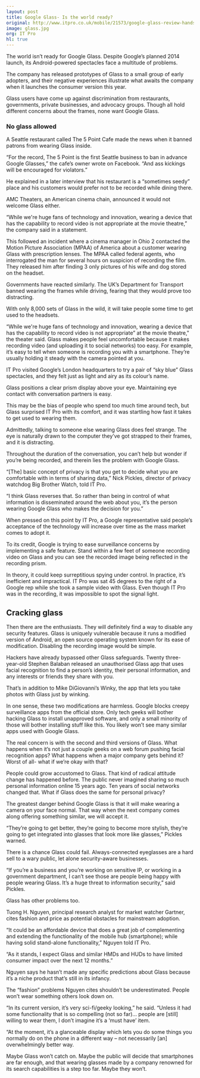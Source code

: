 ```yaml
---
layout: post
title: Google Glass- Is the world ready?
original: http://www.itpro.co.uk/mobile/21573/google-glass-review-hands-on
image: glass.jpg
org: IT Pro
hl: true
---
```


The world isn’t ready for Google Glass. Despite Google’s planned 2014 launch, its Android-powered spectacles face a multitude of problems.

<!--break-->
The company has released prototypes of Glass to a small group of early adopters, and their negative experiences illustrate what awaits the company when it launches the consumer version this year.
Glass users have come up against discrimination from restaurants, governments, private businesses, and advocacy groups. Though all hold different concerns about the frames, none want Google Glass.

### No glass allowed
A Seattle restaurant called The 5 Point Cafe made the news when it banned patrons from wearing Glass inside.
“For the record, The 5 Point is the first Seattle business to ban in advance Google Glasses,” the cafe’s owner wrote on Facebook. “And ass kickings will be encouraged for violators.”
He explained in a later interview that his restaurant is a “sometimes seedy” place and his customers would prefer not to be recorded while dining there.
AMC Theaters, an American cinema chain, announced it would not welcome Glass either.
“While we're huge fans of technology and innovation, wearing a device that has the capability to record video is not appropriate at the movie theatre,” the company said in a statement.

This followed an incident where a cinema manager in Ohio 2contacted the Motion Picture Association (MPAA) of America about a customer wearing Glass with prescription lenses. The MPAA called federal agents, who interrogated the man for several hours on suspicion of recording the film. They released him after finding 3 only pictures of his wife and dog stored on the headset.
Governments have reacted similarly. The UK’s Department for Transport banned wearing the frames while driving, fearing that they would prove too distracting.
With only 8,000 sets of Glass in the wild, it will take people some time to get used to the headsets.
“While we're huge fans of technology and innovation, wearing a device that has the capability to record video is not appropriate” at the movie theatre," the theater said. 
Glass makes people feel uncomfortable because it makes recording video (and uploading it to social networks) too easy. For example, it’s easy to tell when someone is recording you with a smartphone. They’re usually holding it steady with the camera pointed at you.IT Pro visited Google’s London headquarters to try a pair of “sky blue” Glass spectacles, and they felt just as light and airy as its colour’s name.

Glass positions a clear prism display above your eye. Maintaining eye contact with conversation partners is easy.

This may be the bias of people who spend too much time around tech, but Glass surprised IT Pro with its comfort, and it was startling how fast it takes to get used to wearing them.
Admittedly, talking to someone else wearing Glass does feel strange. The eye is naturally drawn to the computer they’ve got strapped to their frames, and it is distracting.
Throughout the duration of the conversation, you can’t help but wonder if you’re being recorded, and therein lies the problem with Google Glass.
“[The] basic concept of privacy is that you get to decide what you are comfortable with in terms of sharing data,” Nick Pickles, director of privacy watchdog Big Brother Watch, told IT Pro.
“I think Glass reverses that. So rather than being in control of what information is disseminated around the web about you, it’s the person wearing Google Glass who makes the decision for you.”
When pressed on this point by IT Pro, a Google representative said people’s acceptance of the technology will increase over time as the mass market comes to adopt it.
To its credit, Google is trying to ease surveillance concerns by implementing a safe feature. Stand within a few feet of someone recording video on Glass and you can see the recorded image being reflected in the recording prism.In theory, it could keep surreptitious spying under control. In practice, it’s inefficient and impractical. IT Pro was sat 45 degrees to the right of a Google rep while she took a sample video with Glass. Even though IT Pro was in the recording, it was impossible to spot the signal light.

## Cracking glass
Then there are the enthusiasts. They will definitely find a way to disable any security features. Glass is uniquely vulnerable because it runs a modified version of Android, an open source operating system known for its ease of modification. Disabling the recording image would be simple.
Hackers have already bypassed other Glass safeguards. Twenty three-year-old Stephen Balaban released an unauthorised Glass app that uses facial recognition to find a person’s identity, their personal information, and any interests or friends they share with you.
That’s in addition to Mike DiGiovanni’s Winky, the app that lets you take photos with Glass just by winking.
In one sense, these two modifications are harmless. Google blocks creepy surveillance apps from the official store. Only tech geeks will bother hacking Glass to install unapproved software, and only a small minority of those will bother installing stuff like this. You likely won’t see many similar apps used with Google Glass.
The real concern is with the second and third versions of Glass. What happens when it’s not just a couple geeks on a web forum pushing facial recognition apps? What happens when a major company gets behind it? Worst of all- what if we’re okay with that?
People could grow accustomed to Glass. That kind of radical attitude change has happened before. The public never imagined sharing so much personal information online 15 years ago. Ten years of social networks changed that. What if Glass does the same for personal privacy?

The greatest danger behind Google Glass is that it will make wearing a camera on your face normal. That way when the next company comes along offering something similar, we will accept it.
“They’re going to get better, they’re going to become more stylish, they’re going to get integrated into glasses that look more like glasses,” Pickles warned.
There is a chance Glass could fail. Always-connected eyeglasses are a hard sell to a wary public, let alone security-aware businesses.
“If you’re a business and you’re working on sensitive IP, or working in a government department, I can’t see those are people being happy with people wearing Glass. It’s a huge threat to information security,” said Pickles.
Glass has other problems too.
Tuong H. Nguyen, principal research analyst for market watcher Gartner, cites fashion and price as potential obstacles for mainstream adoption.
“It could be an affordable device that does a great job of complementing and extending the functionality of the mobile hub (smartphone); while having solid stand-alone functionality,” Nguyen told IT Pro.
“As it stands, I expect Glass and similar HMDs and HUDs to have limited consumer impact over the next 12 months.”
Nguyen says he hasn’t made any specific predictions about Glass because it’s a niche product that’s still in its infancy.
The “fashion” problems Nguyen cites shouldn’t be underestimated. People won’t wear something others look down on.
“In its current version, it’s very sci-fi/geeky looking,” he said. “Unless it had some functionality that is so compelling (not so far)... people are [still] willing to wear them, I don’t imagine it’s a ‘must have’ item.
“At the moment, it’s a glanceable display which lets you do some things you normally do on the phone in a different way – not necessarily [an] overwhelmingly better way.
Maybe Glass won’t catch on. Maybe the public will decide that smartphones are far enough, and that wearing glasses made by a company renowned for its search capabilities is a step too far. Maybe they won’t.